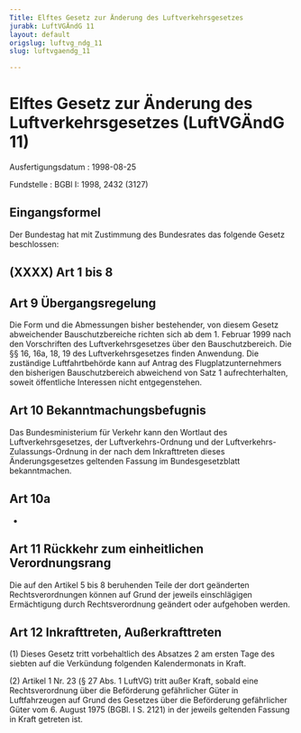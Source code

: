 ```yaml
---
Title: Elftes Gesetz zur Änderung des Luftverkehrsgesetzes
jurabk: LuftVGÄndG 11
layout: default
origslug: luftvg_ndg_11
slug: luftvgaendg_11

---
```


# Elftes Gesetz zur Änderung des Luftverkehrsgesetzes (LuftVGÄndG 11)

Ausfertigungsdatum
:   1998-08-25

Fundstelle
:   BGBl I: 1998, 2432 (3127)



## Eingangsformel

Der Bundestag hat mit Zustimmung des Bundesrates das folgende Gesetz beschlossen:


## (XXXX) Art 1 bis 8



## Art 9 Übergangsregelung

Die Form und die Abmessungen bisher bestehender, von diesem Gesetz abweichender Bauschutzbereiche richten sich ab dem 1. Februar 1999 nach den Vorschriften des Luftverkehrsgesetzes über den Bauschutzbereich. Die §§ 16, 16a, 18, 19 des Luftverkehrsgesetzes finden Anwendung. Die zuständige Luftfahrtbehörde kann auf Antrag des Flugplatzunternehmers den bisherigen Bauschutzbereich abweichend von Satz 1 aufrechterhalten, soweit öffentliche Interessen nicht entgegenstehen.


## Art 10 Bekanntmachungsbefugnis

Das Bundesministerium für Verkehr kann den Wortlaut des Luftverkehrsgesetzes, der Luftverkehrs-Ordnung und der Luftverkehrs-Zulassungs-Ordnung in der nach dem Inkrafttreten dieses Änderungsgesetzes geltenden Fassung im Bundesgesetzblatt bekanntmachen.


## Art 10a

-


## Art 11 Rückkehr zum einheitlichen Verordnungsrang

Die auf den Artikel 5 bis 8 beruhenden Teile der dort geänderten Rechtsverordnungen können auf Grund der jeweils einschlägigen Ermächtigung durch Rechtsverordnung geändert oder aufgehoben werden.


## Art 12 Inkrafttreten, Außerkrafttreten

(1) Dieses Gesetz tritt vorbehaltlich des Absatzes 2 am ersten Tage des siebten auf die Verkündung folgenden Kalendermonats in Kraft.

(2) Artikel 1 Nr. 23 (§ 27 Abs. 1 LuftVG) tritt außer Kraft, sobald eine Rechtsverordnung über die Beförderung gefährlicher Güter in Luftfahrzeugen auf Grund des Gesetzes über die Beförderung gefährlicher Güter vom 6. August 1975 (BGBl. I S. 2121) in der jeweils geltenden Fassung in Kraft getreten ist.

